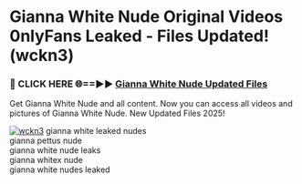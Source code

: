 # Gianna White Nude Original Videos 0nlyFans Leaked - Files Updated! (wckn3)

<h3>🔴 CLICK HERE 🌐==►► <a href="https://tinyurl.com/yrmya6cz" rel="nofollow">Gianna White Nude Updated Files</a></h3>

Get Gianna White Nude and all content. Now you can access all videos and pictures of Gianna White Nude. New Updated Files 2025!

[![wckn3](https://i.imgur.com/FMdXYCs.gif)](https://tinyurl.com/yrmya6cz)
gianna white leaked nudes<br>
gianna pettus nude<br>
gianna white nude leaks<br>
gianna whitex nude<br>
gianna white nudes leaked